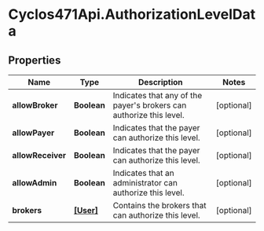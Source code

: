 # Cyclos471Api.AuthorizationLevelData

## Properties
Name | Type | Description | Notes
------------ | ------------- | ------------- | -------------
**allowBroker** | **Boolean** | Indicates that any of the payer&#39;s brokers can authorize this level. | [optional] 
**allowPayer** | **Boolean** | Indicates that the payer can authorize this level. | [optional] 
**allowReceiver** | **Boolean** | Indicates that the payer can authorize this level. | [optional] 
**allowAdmin** | **Boolean** | Indicates that an administrator can authorize this level. | [optional] 
**brokers** | [**[User]**](User.md) | Contains the brokers that can authorize this level. | [optional] 


